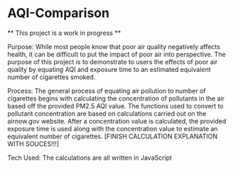 # AQI-Comparison
** This project is a work in progress **

Purpose:
While most people know that poor air quality negatively affects health, it can be difficult to put the impact of poor air into perspective. The purpose of this project is to demonstrate to users the effects of poor air quality by equating AQI and exposure time to an estimated equivalent number of cigarettes smoked. 

Process:
The general process of equating air pollution to number of cigarettes begins with calculating the concentration of pollutants in the air based off the provided PM2.5 AQI value. The functions used to convert to pollutant concentration are based on calculations carried out on the airnow.gov website. After a concentration value is calculated, the provided exposure time is used along with the concentration value to estimate an equivalent number of cigarettes. 
[FINISH CALCULATION EXPLANATION WITH SOUCES!!!]

Tech Used:
The calculations are all written in JavaScript